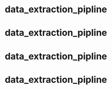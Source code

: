 # data_extraction_pipline
# data_extraction_pipline
# data_extraction_pipline
# data_extraction_pipline
